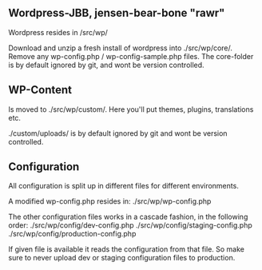 
## Wordpress-JBB, jensen-bear-bone "rawr"

Wordpress resides in /src/wp/

Download and unzip a fresh install of wordpress into ./src/wp/core/.
Remove any wp-config.php / wp-config-sample.php files.
The core-folder is by default ignored by git, and wont be version controlled.

## WP-Content
Is moved to ./src/wp/custom/.
Here you'll put themes, plugins, translations etc.

./custom/uploads/ is by default ignored by git and wont be version controlled.

## Configuration
All configuration is split up in different files for different environments.

A modified wp-config.php resides in:
./src/wp/wp-config.php

The other configuration files works in a cascade fashion, in the following order:
./src/wp/config/dev-config.php
./src/wp/config/staging-config.php
./src/wp/config/production-config.php

If given file is available it reads the configuration from that file.
So make sure to never upload dev or staging configuration files to production.